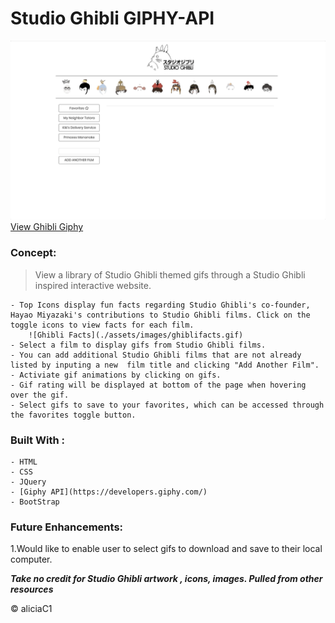 # Studio Ghibli GIPHY-API
![Ghibli landing page](./assets/images/ghiblilandingpg.gif)
[View Ghibli Giphy](https://aliciac1.github.io/Ghibli-API/)

### Concept: 
>View a library of Studio Ghibli themed gifs through a Studio Ghibli inspired interactive website.
> 
    - Top Icons display fun facts regarding Studio Ghibli's co-founder, Hayao Miyazaki's contributions to Studio Ghibli films. Click on the toggle icons to view facts for each film.  
        ![Ghibli Facts](./assets/images/ghiblifacts.gif)
    - Select a film to display gifs from Studio Ghibli films. 
    - You can add additional Studio Ghibli films that are not already listed by inputing a new  film title and clicking "Add Another Film".
    - Activiate gif animations by clicking on gifs. 
    - Gif rating will be displayed at bottom of the page when hovering over the gif. 
    - Select gifs to save to your favorites, which can be accessed through the favorites toggle button. 

### Built With : 
>
    - HTML 
    - CSS 
    - JQuery
    - [Giphy API](https://developers.giphy.com/)
    - BootStrap 

### Future Enhancements: 
1.Would like to enable user to select gifs to download and save to their local computer. 

***Take no credit for Studio Ghibli artwork , icons, images. Pulled from other resources***

© aliciaC1